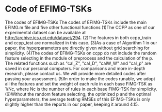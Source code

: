 # Code of EFIMG-TSKs
The codes of EFIMG-TSKs
The codes of EFIMG-TSKs include the main EFIMG.m file and five other functional functions
(1)The CCPP as one of our experimental dataset can be available at http://archive.ics.uci.edu/dataset/294.
(2)The features in both ccpp_train and ccpp_test are normalized in this case.
(3)As a case of Algorithm 1 in our paper, the hyperparameters are directly given without grid searching for simplicity.
(4)The codes of EFIMG-TSKs on ccpp do not include the random feature selecting in the module of preprocess and the calculation of the p. The related functions such as "cal_Z", "cal_D", "calW_W" and "cal_p" are saved in our personal computers. For comparisons and more in-depth research, please contact us. We will provide more detailed codes after passing your assessment. 
(5)In order to make the codes runable, we adopt all the features and set the weight of each rule in each base FIMG-TSK as 1/Nc, where Nc is the number of rules in each base FIMG-TSK for simplicity.
(6)Without the random feature selecting, the optimized p and the optimal hyperparameters, the average testing RMSEs of this EFIMG-TSKs is only slightly higher than the reports in our paper, keeping it around 4.15.
